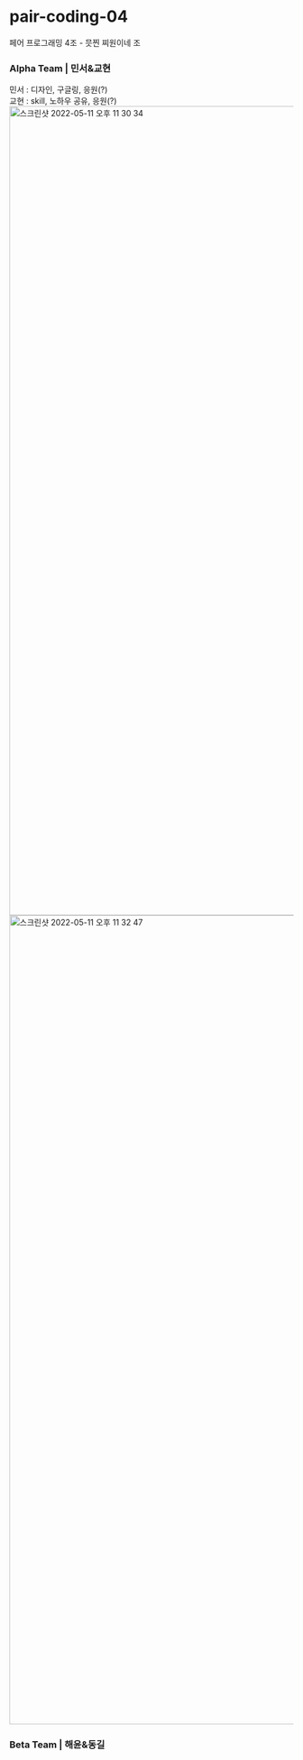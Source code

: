 # pair-coding-04
페어 프로그래밍 4조 - 믓찐 찌원이네 조

### Alpha Team | 민서&교현

민서 : 디자인, 구글링, 응원(?) <br/>
교현 : skill, 노하우 공유, 응원(?)
<img width="1435" alt="스크린샷 2022-05-11 오후 11 30 34" src="https://user-images.githubusercontent.com/81007078/167875033-782cfebb-d2d4-465e-a5c7-24a2aafaa93f.png">
<img width="1435" alt="스크린샷 2022-05-11 오후 11 32 47" src="https://user-images.githubusercontent.com/81007078/167875323-a2320146-c381-4021-bab2-b15faf2d5207.png">

### Beta Team | 해윤&동길
